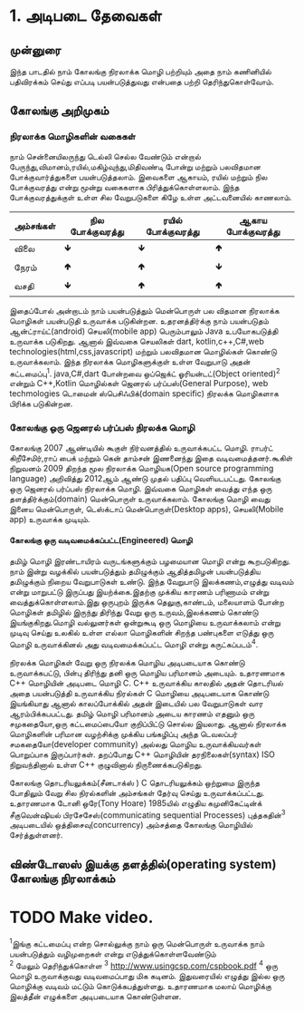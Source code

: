 # 1. அடிபடை தேவைகள்

## முன்னுரை

இந்த பாடதில் நாம் கோலங்கு நிரலாக்க மொழி பற்றியும் அதை நாம் கணினியில் பதிவிரக்கம்
செய்து எப்படி பயன்படுத்துவது என்பதை பற்றி தெரிந்துகொள்வோம்.

## கோலங்கு அறிமுகம்
### நிரலாக்க மொழிகளின் வகைகள் 
நாம் சென்னையிலருந்து டெல்லி செல்ல வேண்டும் என்றால் பேருந்து,விமானம்,ரயில்,மகிழ்வுந்து,மிதிவண்டி போன்று 
மற்றும் பலவிதமான போக்குவார்த்துகளை பயன்படுத்தலாம்.  இவைகளை ஆகாயம்,
ரயில் மற்றும் நில போக்குவரத்து என்று மூன்று வகைகளாக பிரித்துக்கொள்ளலாம். 
இந்த போக்குவரத்துக்குள் உள்ள சில வேறுபடுகளை கிழே உள்ள அட்டவனையில் காணலாம்.

|அம்சங்கள் |நில போக்குவரத்து|ரயில் போக்குவரத்து|ஆகாய போக்குவரத்து|
|-----|--------|-----|----|
|விலை |  🡻   | 🡻    | 🢁|
|நேரம் |  🢁  |  🢁   |🡻|
|வசதி|🡻   |   🢁   |🢁|

இதைப்போல் அன்றாடம் நாம் பயன்படுத்தும் மென்பொருள் பல விதமான நிரலாக்க மொழிகள் பயன்படுதி 
உருவாக்க படுகின்றன. உதரனத்திர்க்கு நாம் பயன்படுதம் ஆன்ட்ராய்ட்(android) செயலி(mobile app)
பெரும்பாலும் Java உபயோகபடுத்தி உருவாக்க படுகிறது. ஆனால் இவ்வகை செயலிகள் 
dart, kotlin,c++,C#,web technologies(html,css,javascript) மற்றும் பலவிதமான மொழில்கள் கொண்டு உருவாக்கலாம். 
இந்த நிரலாக்க மொழிகளுக்குள் உள்ள வேறுபாடு அதன் கட்டமைப்பு<sup>1</sup>. java,C#,dart போன்றவை 
ஒப்ஜெக்ட் ஓரியன்டட்(Object oriented)<sup>2</sup> என்றும் C++,Kotlin மொழில்கள் 
ஜெனரல் பர்ப்பஸ்(General Purpose), web techmologies டொமைன் ஸ்பெசிஃபிக்(domain specific) 
நிரலக்க மொழிகளாக பிரிக்க படுகின்றன.

### கோலங்கு ஒரு ஜெனரல் பர்ப்பஸ் நிரலக்க மொழி 
கோலங்கு 2007 ஆண்டியில் கூகுள் நிர்வனத்தில் உருவாக்கபட்ட மொழி. ராபர்ட் கிறீசேமிர்,ராப் பைக் 
மற்றும் கென் தாம்சன் இணனைந்து இதை வடிவமைத்தனர்.கூகிள் நிறுவனம் 2009 திறந்த மூல 
நிரலாக்க மொழியக(Open source programming language) அறிவித்து 2012ஆம் ஆண்டு முதல் பதிப்பு வெளியடபட்டது. 
கோலங்கு ஒரு ஜெனரல் பர்ப்பஸ் நிரலாக்க மொழி. இவ்வகை மொழிகள் வைத்து எந்த ஒரு தளத்திர்க்கும்(domain)
மென்பொருள் உருவாக்கலாம். கோலங்கு மொழி வைது இனைய மென்பொருள், டெஸ்க்டாப் 
மென்பொருள்(Desktop apps), செயலி(Mobile app) உருவாக்க முடியும். 


#### கோலங்கு ஒரு வடிவமைக்கப்பட்ட(Engineered) மொழி 
தமிழ் மொழி இரண்டாயிரம் வருடங்களுக்கும் பழமையான மொழி என்று கூறபடுகிறது. நாம் இன்று வழக்கில் 
பயன்படுத்தும் தமிழுக்கும் ஆதித்தமிழன் பயன்படுத்திய தமிழுக்கும் நிறைய வேறுபாடுகள் உண்டு. இந்த 
வேறுபாடு இலக்கணம்,எழுத்து வடிவம் என்று மாறுபட்டு இருப்பது இயற்க்கை.இதற்கு முக்கிய காரணம் பரிணாமம் 
என்று வைத்துக்கொள்ளலாம்.இது ஒருபுறம் இருக்க தெலுகு,காண்டம், மலையாளம் போன்ற மொழிகள் தமிழில் 
இருந்து திரிந்து வேறு ஒரு உருவம்,இலக்கணம் கொண்டு இயங்குகிறது.மொழி வல்லுனர்கள் ஒன்றுகூடி ஒரு 
மொழியை உருவாக்கலாம் என்று முடிவு செய்து உலகில் உள்ள எல்லா மொழிகளின் சிறந்த பண்புகளை எடுத்து 
ஒரு மொழி உருவாக்கினல் அது வடிவமைக்கப்பட்ட மொழி என்று கருட்கப்படம்<sup>4</sup>. 

நிரலக்க மொழிகள் வேறு ஒரு நிரலக்க மொழிய அடிபடையாக கொண்டு உருவாக்கபட்டு, பின்பு திரிந்து தனி ஒரு 
மொழிய பரிமானம் அடையும். உதாரணமாக C++ மொழியின் அடிபடை மொழி C. C++ உருவாக்கிய காலதில் அதன் தொடரியல்
அதை பயன்படுத்தி உருவாக்கிய நிரல்கள் C மொழியை அடிபடையாக கொண்டு இயங்கியாது ஆனால் காலப்போக்கில் அதன் இடையில் பல வேறுபாடுகள் வார ஆரம்பிக்கபபட்டது. தமிழ் மொழி பரிமானம் அடைய காரணம் எதனும் ஒரு சமுகதையோ,ஒரு கட்டமைப்பையோ குறிப்பிட்டு சொல்ல இயலாது. ஆனால் நிரலாக்க மொழிகளின் பரிமான வழற்சிக்கு முக்கிய பங்கழிப்பு அந்த டெவலப்பர் சமகதையோ(developer community) அல்லது மொழிய 
உருவாக்கியவர்கள் பொறுப்பாக இருப்பார்கள். தறப்போது C++ மொழியின் தரநிலைகள்(syntax) ISO நிறுவந்தினால் உள்ள C++ 
குழுவினால் நிருணைக்கபடுகிறது. 

கோலங்கு தொடரியலுக்கம்(சீனடாக்ஸ் ) C தொடரியலுக்கம் ஒற்றுமை இருந்த போதிலும் வேறு சில நிரல்களின் அம்சங்கள் தேர்வு
செய்து உருவாக்கப்பட்டது. உதாரணமாக டோனி ஒரே(Tony Hoare) 1985யில் எழுதிய கமுனிகேட்டின்க் சீகுவென்ஷியல் பிரசேசேஸ்(communicating
sequential Processes) புத்தகதின்<sup>3</sup> அடிபடையில் ஒத்திசைவு(concurrency) அம்சத்தை கோலங்கு மொழியில் சேர்த்துள்ளனர்.

## விண்டோஸஸ் இயக்கு தளத்தில்(operating system) கோலங்கு நிரலாக்கம் 
# TODO Make video.


<sup>1</sup>இங்கு கட்டமைப்பு என்ற சொல்லுக்கு நாம் ஒரு மென்பொருள் உருவாக்க நாம் பயன்படுத்தும் 
வழிமுறைகள் என்று எடுத்துக்கொள்ளவேண்டும்  
<sup>2</sup> மேலும் தெரிந்துக்கொள்ள
<sup>3</sup> http://www.usingcsp.com/cspbook.pdf
<sup>4</sup> ஒரு மொழி உருவாக்குவது வடிவமைப்பாது  மிக கடினம். இதுவரையில் எழுத்து இல்ல ஒரு மொழிக்கு வடிவம் மட்டும் 
கொடுக்கபத்துள்ளது. உதாரணமாக மலாய் மொழிக்கு இலத்தீன் எழுக்களை அடிபடையாக கொண்டுள்ளன. 
